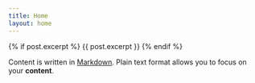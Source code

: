 ```yaml
---
title: Home
layout: home
---
```


{% if post.excerpt %}
    {{ post.excerpt }}
{% endif %}

Content is written in [Markdown](https://learnxinyminutes.com/docs/markdown/). Plain text format allows you to focus on your **content**.
